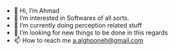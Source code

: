 - 👋 Hi, I’m Ahmad
- 👀 I’m interested in Softwares of all sorts.
- 🌱 I’m currently doing perception related stuff
- 💞️ I’m looking for new things to be done in this regards
- 📫 How to reach me a.alghooneh@gmail.com

<!---
aalghooneh/aalghooneh is a ✨ special ✨ repository because its `README.md` (this file) appears on your GitHub profile.
You can click the Preview link to take a look at your changes.
--->
